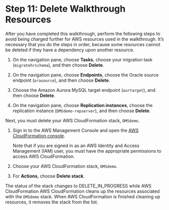 # Step 11: Delete Walkthrough Resources<a name="chap-rdsoracle2aurora.steps.deleteresources"></a>

After you have completed this walkthrough, perform the following steps to avoid being charged further for AWS resources used in the walkthrough\. It’s necessary that you do the steps in order, because some resources cannot be deleted if they have a dependency upon another resource\.

1. On the navigation pane, choose **Tasks**, choose your migration task \(`migratehrschema`\), and then choose **Delete**\.

1. On the navigation pane, choose **Endpoints**, choose the Oracle source endpoint \(`orasource`\), and then choose **Delete**\.

1. Choose the Amazon Aurora MySQL target endpoint \(`aurtarget`\), and then choose **Delete**\.

1. On the navigation pane, choose **Replication instances**, choose the replication instance \(`DMSdemo-repserver`\), and then choose **Delete**\.

Next, you must delete your AWS CloudFormation stack, `DMSdemo`\.

1. Sign in to the AWS Management Console and open the [AWS CloudFormation console](https://console.aws.amazon.com/cloudformation)\.

   Note that if you are signed in as an AWS Identity and Access Management \(IAM\) user, you must have the appropriate permissions to access AWS CloudFormation\.

1. Choose your AWS CloudFormation stack, `DMSdemo`\.

1. For **Actions**, choose **Delete stack**\.

The status of the stack changes to DELETE\_IN\_PROGRESS while AWS CloudFormation AWS CloudFormation cleans up the resources associated with the `DMSdemo` stack\. When AWS CloudFormation is finished cleaning up resources, it removes the stack from the list\.